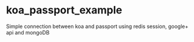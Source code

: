 # koa_passport_example
Simple connection between koa and passport using redis session, google+ api and mongoDB
